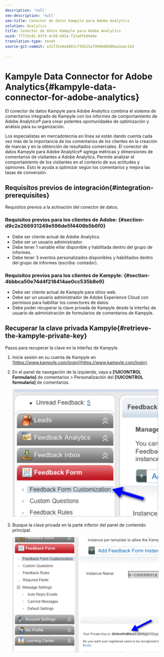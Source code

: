 ```yaml
---
description: 'null'
seo-description: 'null'
seo-title: Conector de datos Kampyle para Adobe Analytics
solution: Analytics
title: Conector de datos Kampyle para Adobe Analytics
uuid: f7733c81-93f5-4c50-b83a-721a6fbd4e8e
translation-type: tm+mt
source-git-commit: a31f25e8a4681cf34525a7994b00580aa3aac15d

---
```



# Kampyle Data Connector for Adobe Analytics{#kampyle-data-connector-for-adobe-analytics}

El conector de datos Kampyle para Adobe Analytics combina el sistema de comentarios integrado de Kampyle con los informes de comportamiento de Adobe Analytics® para crear potentes oportunidades de optimización y análisis para su organización.

Los especialistas en mercadotecnia en línea se están dando cuenta cada vez más de la importancia de los comentarios de los clientes en la creación de marcas y en la obtención de resultados comerciales. El conector de datos Kampyle para Adobe Analytics® agrega métricas y dimensiones de comentarios de visitantes a Adobe Analytics. Permite analizar el comportamiento de los visitantes en el contexto de sus actitudes y opiniones. Esto le ayuda a optimizar según los comentarios y mejora las tasas de conversión.

## Requisitos previos de integración{#integration-prerequisites}

Requisitos previos a la activación del conector de datos.

### Requisitos previos para los clientes de Adobe: {#section-d9c2e266931249e596de5f4406b5b6f0}

* Debe ser cliente actual de Adobe Analytics.
* Debe ser un usuario administrador.
* Debe tener 1 variable eVar disponible y habilitada dentro del grupo de informes.
* Debe tener 3 eventos personalizados disponibles y habilitados dentro del grupo de informes (escriba: contador).

### Requisitos previos para los clientes de Kampyle: {#section-4bbbca50e74d4f218414ae0cc535b8e9}

* Debe ser cliente actual de Kampyle para sitios web.
* Debe ser un usuario administrador de Adobe Experience Cloud con permisos para habilitar los conectores de datos.
* Debe poder recuperar la clave privada de Kampyle desde la interfaz de usuario de administración de formularios de comentarios de Kampyle.

## Recuperar la clave privada Kampyle{#retrieve-the-kampyle-private-key}

Pasos para recuperar la clave en la interfaz de Kampyle.

1. Inicie sesión en su cuenta de Kampyle en [https://www.kampyle.com/login](https://www.kampyle.com/login).
1. En el panel de navegación de la izquierda, vaya a **[!UICONTROL Formulario]** de comentarios &gt; Personalización del **[!UICONTROL formulario]** de comentarios.

   ![](assets/retrieve_key1.png)

1. Busque la clave privada en la parte inferior del panel de contenido principal.

   ![](assets/retrieve_key2.png)
